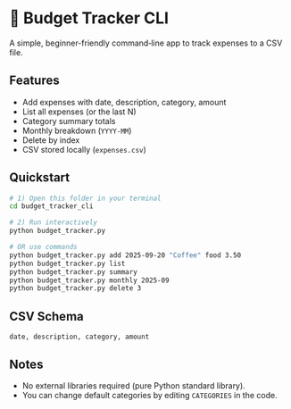 # 💸 Budget Tracker CLI

A simple, beginner-friendly command‑line app to track expenses to a CSV file.

## Features
- Add expenses with date, description, category, amount
- List all expenses (or the last N)
- Category summary totals
- Monthly breakdown (`YYYY-MM`)
- Delete by index
- CSV stored locally (`expenses.csv`)

## Quickstart
```bash
# 1) Open this folder in your terminal
cd budget_tracker_cli

# 2) Run interactively
python budget_tracker.py

# OR use commands
python budget_tracker.py add 2025-09-20 "Coffee" food 3.50
python budget_tracker.py list
python budget_tracker.py summary
python budget_tracker.py monthly 2025-09
python budget_tracker.py delete 3
```

## CSV Schema
`date, description, category, amount`

## Notes
- No external libraries required (pure Python standard library).
- You can change default categories by editing `CATEGORIES` in the code.